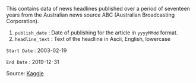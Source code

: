 This contains data of news headlines published over a period of seventeen years from the Australian news source ABC (Australian Broadcasting Corporation).

1. `publish_date` : Date of publishing for the article in `yyyyMMdd` format.
2. `headline_text` : Text of the headline in Ascii, English, lowercase


`Start Date` : 2003-02-19

`End Date` : 2019-12-31

Source: [Kaggle](https://www.kaggle.com/therohk/million-headlines/data)
